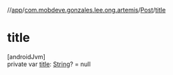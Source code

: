 //[app](../../../index.md)/[com.mobdeve.gonzales.lee.ong.artemis](../index.md)/[Post](index.md)/[title](title.md)

# title

[androidJvm]\
private var [title](title.md): [String](https://kotlinlang.org/api/latest/jvm/stdlib/kotlin/-string/index.html)? = null
